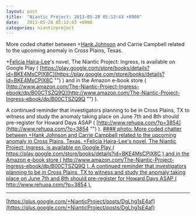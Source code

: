 ```yaml
---
layout: post
title:  "Niantic Project: 2013-05-28 05:12:43 +0900"
date:   2013-05-28 05:12:43 +0900
categories: nianticproject
---
```

More coded chatter between +[Hank Johnson](https://plus.google.com/117792105926525258257 "") and Carrie Campbell related to the upcoming anomaly in Cross Plains, Texas.

+[Felicia Hajra-Lee](https://plus.google.com/118344555717370644832 "")'s novel, The Niantic Project: Ingress, is available on Google Play ( [https://play.google.com/store/books/details?id=BKE4MsCPlX8C](https://play.google.com/store/books/details?id=BKE4MsCPlX8C "") ) and in the Amazon e-book store ( [http://www.amazon.com/The-Niantic-Project-Ingress-ebook/dp/B00CTSZQ9Q](http://www.amazon.com/The-Niantic-Project-Ingress-ebook/dp/B00CTSZQ9Q "") ).

A continued reminder that investigators planning to be in Cross Plains, TX to witness and study the anomaly taking place on June 7th and 8th should pre-register for Howard Days ASAP ( [http://www.rehupa.com/?p=3854](http://www.rehupa.com/?p=3854 "") ).
[#### photo: More coded chatter between +Hank Johnson and Carrie Campbell related to the upcoming anomaly in Cross Plains, Texas.
+Felicia Hajra-Lee's novel, The Niantic Project: Ingress, is available on Google Play ( https://play.google.com/store/books/details?id=BKE4MsCPlX8C ) and in the Amazon e-book store ( http://www.amazon.com/The-Niantic-Project-Ingress-ebook/dp/B00CTSZQ9Q ).
A continued reminder that investigators planning to be in Cross Plains, TX to witness and study the anomaly taking place on June 7th and 8th should pre-register for Howard Days ASAP ( http://www.rehupa.com/?p=3854 ).](https://lh5.googleusercontent.com/-Np1T1JfR8Ig/UaO936IaNFI/AAAAAAAAcz0/KZ4UPQV1PYI/w1125-h1500/crossplains3.png "")
- - -
[https://plus.google.com/+NianticProject/posts/DgLhg1sE4af](https://plus.google.com/+NianticProject/posts/DgLhg1sE4af)
